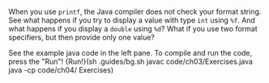 When you use `printf`, the Java compiler does not check your format string. See what happens if you try to display a value with type `int` using `%f`. And what happens if you display a `double` using `%d`? What if you use two format specifiers, but then provide only one value?


See the example java code in the left pane. To compile and run the code, press the "Run"! {Run!}(sh .guides/bg.sh javac code/ch03/Exercises.java java -cp code/ch04/ Exercises)